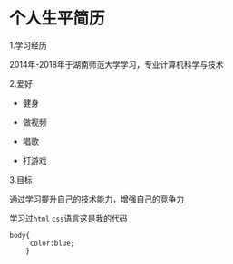 # 个人生平简历

1.学习经历

 2014年-2018年于湖南师范大学学习，专业计算机科学与技术
 
2.爱好

   * 健身
   
   * 做视频
   
   * 唱歌
   
   * 打游戏
   
3.目标

   通过学习提升自己的技术能力，增强自己的竞争力
   

学习过`html` `css`语言这是我的代码
  
    body{
         color:blue;  
        }
